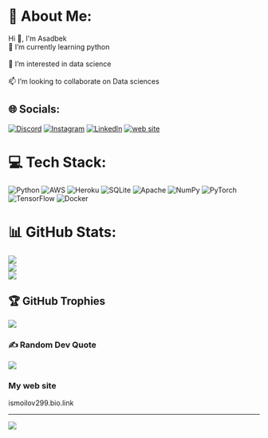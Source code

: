 # 💫 About Me:
Hi 👋, I'm Asadbek<br>🌱 I’m currently learning python<br><br>👀 I’m interested in data science<br><br>📫 I’m looking to collaborate on Data sciences


## 🌐 Socials:
[![Discord](https://img.shields.io/badge/Discord-%237289DA.svg?logo=discord&logoColor=white)](htttps://discord.gg/ismoilov299) [![Instagram](https://img.shields.io/badge/Instagram-%23E4405F.svg?logo=Instagram&logoColor=white)](https://instagram.com/ismoilov299) [![LinkedIn](https://img.shields.io/badge/LinkedIn-%230077B5.svg?logo=linkedin&logoColor=white)](https://linkedin.com/in/ismoilov299)
[![web site](https://img.shields.io/badge/My_website-%237289DA.svg?logo=discord&logoColor=white)](htttps://ismoilov299.bio.link)

# 💻 Tech Stack:
![Python](https://img.shields.io/badge/python-3670A0?style=for-the-badge&logo=python&logoColor=ffdd54) ![AWS](https://img.shields.io/badge/AWS-%23FF9900.svg?style=for-the-badge&logo=amazon-aws&logoColor=white) ![Heroku](https://img.shields.io/badge/heroku-%23430098.svg?style=for-the-badge&logo=heroku&logoColor=white) ![SQLite](https://img.shields.io/badge/sqlite-%2307405e.svg?style=for-the-badge&logo=sqlite&logoColor=white) ![Apache](https://img.shields.io/badge/apache-%23D42029.svg?style=for-the-badge&logo=apache&logoColor=white) ![NumPy](https://img.shields.io/badge/numpy-%23013243.svg?style=for-the-badge&logo=numpy&logoColor=white) ![PyTorch](https://img.shields.io/badge/PyTorch-%23EE4C2C.svg?style=for-the-badge&logo=PyTorch&logoColor=white) ![TensorFlow](https://img.shields.io/badge/TensorFlow-%23FF6F00.svg?style=for-the-badge&logo=TensorFlow&logoColor=white) ![Docker](https://img.shields.io/badge/docker-%230db7ed.svg?style=for-the-badge&logo=docker&logoColor=white)
# 📊 GitHub Stats:
![](https://github-readme-stats.vercel.app/api?username=ismoilov299&theme=dark&hide_border=false&include_all_commits=false&count_private=false)<br/>
![](https://github-readme-streak-stats.herokuapp.com/?user=ismoilov299&theme=dark&hide_border=false)<br/>
![](https://github-readme-stats.vercel.app/api/top-langs/?username=ismoilov299&theme=dark&hide_border=false&include_all_commits=false&count_private=false&layout=compact)

## 🏆 GitHub Trophies
![](https://github-profile-trophy.vercel.app/?username=ismoilov299&theme=radical&no-frame=false&no-bg=true&margin-w=4)

### ✍️ Random Dev Quote
![](https://quotes-github-readme.vercel.app/api?type=vetical&theme=dark)

### My web site
ismoilov299.bio.link


---
[![](https://visitcount.itsvg.in/api?id=ismoilov299&icon=0&color=0)](https://visitcount.itsvg.in)
